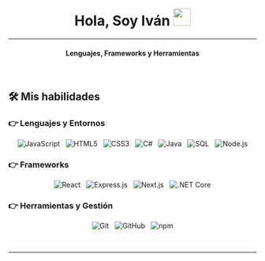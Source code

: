 <h1 align="center">Hola, Soy Iván <img src="https://media.giphy.com/media/hvRJCLFzcasrR4ia7z/giphy.gif" width="35"></h1>
<hr/>
<h4 align="center">Lenguajes, Frameworks y Herramientas</h4>
<br>

## 🛠️ Mis habilidades

### 👉 Lenguajes y Entornos

<p align="center">
  <img src="https://img.shields.io/badge/JavaScript-F7DF1E?style=for-the-badge&logo=javascript&logoColor=black" alt="JavaScript" />
  &nbsp;
  <img src="https://img.shields.io/badge/HTML5-E34F26?style=for-the-badge&logo=html5&logoColor=white" alt="HTML5" />
  &nbsp;
  <img src="https://img.shields.io/badge/CSS3-1572B6?style=for-the-badge&logo=css3&logoColor=white" alt="CSS3" />
  &nbsp;
  <img src="https://img.shields.io/badge/C%23-239120?style=for-the-badge&logo=c-sharp&logoColor=white" alt="C#" />
  &nbsp;
  <img src="https://img.shields.io/badge/Java-007396?style=for-the-badge&logo=java&logoColor=white" alt="Java" />
  &nbsp;
  <img src="https://img.shields.io/badge/SQL-CC2927?style=for-the-badge&logo=postgresql&logoColor=white" alt="SQL" />
  &nbsp;
  <img src="https://img.shields.io/badge/Node.js-339933?style=for-the-badge&logo=nodedotjs&logoColor=white" alt="Node.js" />
</p>

### 👉 Frameworks

<p align="center">
  <img src="https://img.shields.io/badge/React-61DAFB?style=for-the-badge&logo=react&logoColor=black" alt="React" />
  &nbsp;
  <img src="https://img.shields.io/badge/Express.js-000000?style=for-the-badge&logo=express&logoColor=white" alt="Express.js" />
  &nbsp;
  <img src="https://img.shields.io/badge/Next.js-000000?style=for-the-badge&logo=nextdotjs&logoColor=white" alt="Next.js" />
  &nbsp;
  <img src="https://img.shields.io/badge/.NET_Core-512BD4?style=for-the-badge&logo=dotnet&logoColor=white" alt=".NET Core" />
</p>

### 👉 Herramientas y Gestión

<p align="center">
  <img src="https://img.shields.io/badge/Git-F05033?style=for-the-badge&logo=git&logoColor=white" alt="Git" />
  &nbsp;
  <img src="https://img.shields.io/badge/GitHub-100000?style=for-the-badge&logo=github&logoColor=white" alt="GitHub" />
  &nbsp;
  <img src="https://img.shields.io/badge/npm-CB3837?style=for-the-badge&logo=npm&logoColor=white" alt="npm" />
</p>

<br/>
<hr/>







